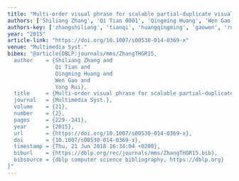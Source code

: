 ```yaml
---
title: "Multi-order visual phrase for scalable partial-duplicate visual search"
authors: ['Shiliang Zhang', 'Qi Tian 0001', 'Qingming Huang', 'Wen Gao 0001', 'Yong Rui']
authors-key: ['zhangshiliang', 'tianqi', 'huangqingming', 'gaowen', 'ruiyong']
year: "2015"
article-link: "https://doi.org/10.1007/s00530-014-0369-x"
venue: "Multimedia Syst."
bibex: "@article{DBLP:journals/mms/ZhangTHGR15,
  author    = {Shiliang Zhang and
               Qi Tian and
               Qingming Huang and
               Wen Gao and
               Yong Rui},
  title     = {Multi-order visual phrase for scalable partial-duplicate visual search},
  journal   = {Multimedia Syst.},
  volume    = {21},
  number    = {2},
  pages     = {229--241},
  year      = {2015},
  url       = {https://doi.org/10.1007/s00530-014-0369-x},
  doi       = {10.1007/s00530-014-0369-x},
  timestamp = {Thu, 21 Jun 2018 16:34:04 +0200},
  biburl    = {https://dblp.org/rec/journals/mms/ZhangTHGR15.bib},
  bibsource = {dblp computer science bibliography, https://dblp.org}
}"
---
```

